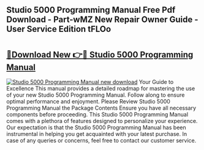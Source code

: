 ## Studio 5000 Programming Manual Free Pdf Download - Part-wMZ New Repair Owner Guide - User Service Edition tFLOo

# <h2><a href="http://cf26353.oget.top/?id=Studio+5000+Programming+Manual">🔗Download New 👉🔴 Studio 5000 Programming Manual</a></h2>

[![Studio 5000 Programming Manual new download](https://i.imgur.com/5g1atiW.png)](http://cf26353.oget.top/?id=Studio+5000+Programming+Manual)
Your Guide to Excellence This manual provides a detailed roadmap for mastering the use of your new Studio 5000 Programming Manual. Follow along to ensure optimal performance and enjoyment. Please Review Studio 5000 Programming Manual the Package Contents Ensure you have all necessary components before proceeding. This Studio 5000 Programming Manual comes with a plethora of features designed to personalize your experience. Our expectation is that the Studio 5000 Programming Manual has been instrumental in helping you get acquainted with your latest purchase. In case of any queries or concerns, feel free to contact our customer service.
